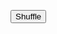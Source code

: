 
  <p><button onclick="startGame()">Shuffle</button></p>
  <div id=s0 class=s onclick="tempAlert('Freecell 0',1000)"></div>
  <div id=s1 class=s onclick="alert('Freecell 1')"></div>
  <div id=s2 class=s onclick="alert('Freecell 2')"></div>
  <div id=s3 class=s onclick="alert('Freecell 3')"></div>
  <div id=s4 class=s onclick="alert('Ace 0')"></div>
  <div id=s5 class=s onclick="alert('Ace 1')"></div>
  <div id=s6 class=s onclick="alert('Ace 2')"></div>
  <div id=s7 class=s onclick="alert('Ace 3')"></div>
  <div id=c0 class=c onclick="alert('Col 0')"></div>
  <div id=c1 class=c onclick="alert('Col 1')"></div>
  <div id=c2 class=c onclick="alert('Col 2')"></div>
  <div id=c3 class=c onclick="alert('Col 3')"></div>
  <div id=c4 class=c onclick="alert('Col 4')"></div>
  <div id=c5 class=c onclick="alert('Col 5')"></div>
  <div id=c6 class=c onclick="alert('Col 6')"></div>
  <div id=c7 class=c onclick="alert('Col 7')"></div>
<script>
// Set up a 1-d array of the unicode values for the cards 0-51
// Note - Unicode sets up 16 cards per suit, including two queens
  cards = []; // unicode for each card
  deck = []; // sort order for the cards
  aces = [[],[],[],[]]; // 2-d stacks in the aces positions
  freecells = [-1,-1,-1,-1]; // 4 free cells -1 indicates they are free
  stacks = [[],[],[],[],[],[],[],[]]; // 8 column stacks of cards

  for (n=0;n<52;n++) {
    deck[n]=n; // start out without a shuffle
    var suit=Math.floor(n/13);
    var val = n % 13; if (val>10) val++;  // jump over the extra queen
    cards[n]=127137+suit*16+val;
  }


// a function to shuffle the deck;
  function shuffle(){
    for(i=0; i<100; i++) { // do 100 random interchanges
      j=Math.floor(52*Math.random());
      k=Math.floor(52*Math.random());
      m=deck[j]; deck[j]=deck[k]; deck[k]=m;
    }
  }
// a function to deal the deck into the 8 stacks
  function deal(){
    for(j=0;j<8;j++) {
      stacks[j].length=0;
    }
    for(n=0;n<52;n++){
      j=n % 8;
      stacks[j].push(deck[n]);
    }
  }
// a function to show the stacks
  function showStacks(){
    stacks.forEach(showStack);
  }
function showStack(stack,j){
  // first strip off the existing children
  const column=document.getElementById("c"+j);
  while (column.firstChild) {
    column.removeChild(column.firstChild);
  }
  n=stack.length;
  for(i=0;i<n;i++) {
    var card=document.createElement("div");
    var cardNo=stack[i];
    var c='b'; if(cardNo>12 && cardNo<39) c='r'; // are the cards red or black?
    card.className=c;
    uni="&#"+cards[cardNo]+";";
    card.innerHTML=uni;
    card.style.zindex=i.toString();
    card.style.position='absolute';
    y=i*3;
    card.style.top=y.toString()+"vw";
    column.appendChild(card);
  }
}
  function startGame(){
    shuffle();
    deal();
    showStacks();
  }
  function tempAlert(msg,duration) { // adapted from Travis J on stackoverflow
     var el = document.createElement("div");
     el.className='a';
     el.innerHTML = msg;
     setTimeout(function(){
      el.parentNode.removeChild(el);
     },duration);
     document.body.appendChild(el);
  }

</script>
